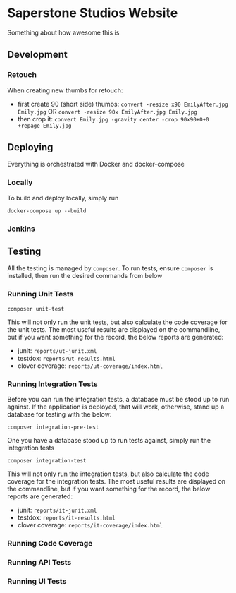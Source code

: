 # Saperstone Studios Website
Something about how awesome this is

## Development

### Retouch
When creating new thumbs for retouch:
- first create 90 (short side) thumbs:
`convert -resize x90 EmilyAfter.jpg Emily.jpg` OR `convert -resize 90x EmilyAfter.jpg Emily.jpg`
- then crop it:
`convert Emily.jpg -gravity center -crop 90x90+0+0 +repage Emily.jpg`

## Deploying
Everything is orchestrated with Docker and docker-compose
### Locally
To build and deploy locally, simply run
```shell
docker-compose up --build
```

### Jenkins


## Testing
All the testing is managed by `composer`. To run tests, ensure `composer` is
installed, then run the desired commands from below
### Running Unit Tests
```shell
composer unit-test
```
This will not only run the unit tests, but also calculate the code coverage
for the unit tests. The most useful results are displayed on the commandline,
but if you want something for the record, the below reports are generated:
* junit: `reports/ut-junit.xml`
* testdox: `reports/ut-results.html`
* clover coverage: `reports/ut-coverage/index.html`
### Running Integration Tests
Before you can run the integration tests, a database must be stood up to run
against. If the application is deployed, that will work, otherwise, stand 
up a database for testing with the below:
```shell
composer integration-pre-test
```
One you have a database stood up to run tests against, simply run the 
integration tests
```shell
composer integration-test
```
This will not only run the integration tests, but also calculate the code 
coverage for the integration tests. The most useful results are displayed 
on the commandline, but if you want something for the record, the below 
reports are generated:
* junit: `reports/it-junit.xml`
* testdox: `reports/it-results.html`
* clover coverage: `reports/it-coverage/index.html`
### Running Code Coverage

### Running API Tests

### Running UI Tests

